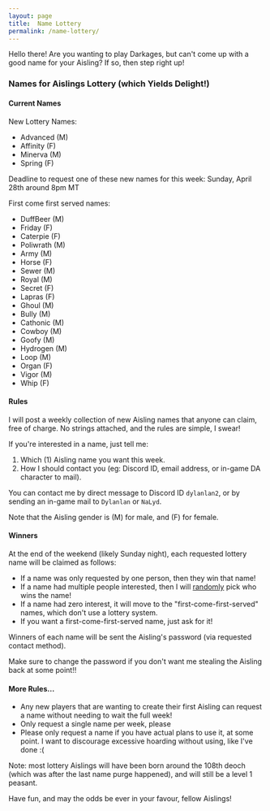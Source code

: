 ```yaml
---
layout: page
title:  Name Lottery
permalink: /name-lottery/
---
```


Hello there! Are you wanting to play Darkages, but can't come up with a good name for your Aisling? If so, then step right up!

### **N**ames for **A**islings **L**ottery (which **Y**ields **D**elight!)

#### Current Names

New Lottery Names:
- Advanced (M)
- Affinity (F)
- Minerva (M)
- Spring (F)

Deadline to request one of these new names for this week: Sunday, April 28th around 8pm MT

First come first served names:
- DuffBeer (M)
- Friday (F)
- Caterpie (F)
- Poliwrath (M)
- Army (M)
- Horse (F)
- Sewer (M)
- Royal (M)
- Secret (F)
- Lapras (F)
- Ghoul (M)
- Bully (M)
- Cathonic (M)
- Cowboy (M)
- Goofy (M)
- Hydrogen (M)
- Loop (M)
- Organ (F)
- Vigor (M)
- Whip (F)



#### Rules

I will post a weekly collection of new Aisling names that anyone can claim, free of charge. No strings attached, and the rules are simple, I swear!

If you're interested in a name, just tell me:

1. Which (1) Aisling name you want this week.
2. How I should contact you (eg: Discord ID, email address, or in-game DA character to mail).

You can contact me by direct message to Discord ID `dylanlan2`, or by sending an in-game mail to `Dylanlan` or `NaLyd`.

Note that the Aisling gender is (M) for male, and (F) for female.

#### Winners

At the end of the weekend (likely Sunday night), each requested lottery name will be claimed as follows:

- If a name was only requested by one person, then they win that name!
- If a name had multiple people interested, then I will [randomly](https://wheelofnames.com) pick who wins the name!
- If a name had zero interest, it will move to the "first-come-first-served" names, which don't use a lottery system.
- If you want a first-come-first-served name, just ask for it!

Winners of each name will be sent the Aisling's password (via requested contact method).

Make sure to change the password if you don't want me stealing the Aisling back at some point!!

#### More Rules...

- Any new players that are wanting to create their first Aisling can request a name without needing to wait the full week!
- Only request a single name per week, please
- Please only request a name if you have actual plans to use it, at some point. I want to discourage excessive hoarding without using, like I've done :(

Note: most lottery Aislings will have been born around the 108th deoch (which was after the last name purge happened), and will still be a level 1 peasant.

Have fun, and may the odds be ever in your favour, fellow Aislings!
